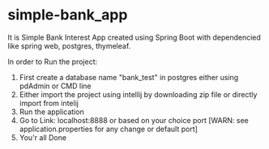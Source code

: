 # simple-bank_app

It is Simple Bank Interest App created using Spring Boot with dependencied like spring web, postgres, thymeleaf.

In order to Run the project:
1. First create a database name "bank_test" in postgres either using pdAdmin or CMD line
2. Either import the project using intellij by downloading zip file or directly import from intelij 
3. Run the application
4. Go to Link: localhost:8888 or based on your choice port [WARN: see application.properties for any change or default port]
5. You'r all Done

